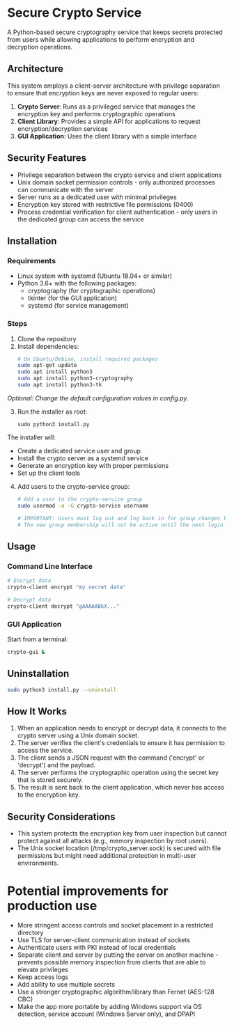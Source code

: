 # Secure Crypto Service

A Python-based secure cryptography service that keeps secrets protected from users while allowing applications to perform encryption and decryption operations.

## Architecture

This system employs a client-server architecture with privilege separation to ensure that encryption keys are never exposed to regular users:

1. **Crypto Server**: Runs as a privileged service that manages the encryption key and performs cryptographic operations
2. **Client Library**: Provides a simple API for applications to request encryption/decryption services
3. **GUI Application**: Uses the client library with a simple interface

## Security Features

- Privilege separation between the crypto service and client applications
- Unix domain socket permission controls - only authorized processes can communicate with the server
- Server runs as a dedicated user with minimal privileges
- Encryption key stored with restrictive file permissions (0400)
- Process credential verification for client authentication - only users in the dedicated group can access the service

## Installation

### Requirements

- Linux system with systemd (Ubuntu 18.04+ or similar)
- Python 3.6+ with the following packages:
  - cryptography (for cryptographic operations)
  - tkinter (for the GUI application)
  - systemd (for service management)

### Steps

1. Clone the repository
2. Install dependencies:
   ```bash
   # On Ubuntu/Debian, install required packages
   sudo apt-get update
   sudo apt install python3
   sudo apt install python3-cryptography
   sudo apt install python3-tk
   ```

*Optional: Change the default configuration values in config.py.*

3. Run the installer as root:
   ```
   sudo python3 install.py
   ```

The installer will:
- Create a dedicated service user and group
- Install the crypto server as a systemd service
- Generate an encryption key with proper permissions
- Set up the client tools

4. Add users to the crypto-service group:
   ```bash
   # Add a user to the crypto-service group
   sudo usermod -a -G crypto-service username
   
   # IMPORTANT: Users must log out and log back in for group changes to take effect
   # The new group membership will not be active until the next login
   ```

## Usage

### Command Line Interface

```bash
# Encrypt data
crypto-client encrypt "my secret data"

# Decrypt data
crypto-client decrypt "gAAAAABkX..."
```

### GUI Application
Start from a terminal:
```bash
crypto-gui &
```

## Uninstallation

```bash
sudo python3 install.py --uninstall
```

## How It Works

1. When an application needs to encrypt or decrypt data, it connects to the crypto server using a Unix domain socket.
2. The server verifies the client's credentials to ensure it has permission to access the service.
3. The client sends a JSON request with the command ('encrypt' or 'decrypt') and the payload.
4. The server performs the cryptographic operation using the secret key that is stored securely.
5. The result is sent back to the client application, which never has access to the encryption key.

## Security Considerations

- This system protects the encryption key from user inspection but cannot protect against all attacks (e.g., memory inspection by root users).
- The Unix socket location (/tmp/crypto_server.sock) is secured with file permissions but might need additional protection in multi-user environments.

# Potential improvements for production use
- More stringent access controls and socket placement in a restricted directory
- Use TLS for server-client communication instead of sockets
- Authenticate users with PKI instead of local credentials
- Separate client and server by putting the server on another machine - prevents possible memory inspection from clients that are able to elevate privileges
- Keep access logs
- Add ability to use multiple secrets
- Use a stronger cryptographic algorithm/library than Fernet (AES-128 CBC)
- Make the app more portable by adding Windows support via OS detection, service account (Windows Server only), and DPAPI
